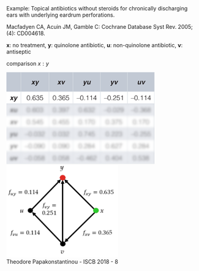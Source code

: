 <span class="heading">
Example: Topical antibiotics without steroids for 
chronically discharging ears with underlying eardrum perforations.
</span>

Macfadyen CA, Acuin JM, Gamble C: Cochrane Database Syst Rev. 2005; (4): CD004618.  

**x**: no treatment, **y**: quinolone antibiotic, **u**: non-quinolone antibiotic, **v**: antiseptic

comparison $x:y$

<img src="images/table1.png" height="240px"/>
<img src="images/gxy.png" height="240px"/>


<footer>
Theodore Papakonstantinou - ISCB 2018 - 8
</footer>
